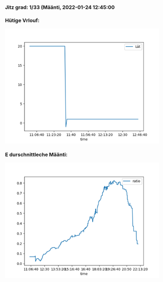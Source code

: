 ### Jitz grad: 1/33 (Määnti, 2022-01-24 12:45:00

### Hütige Vrlouf:
![Graph](Today.png)

### E durschnittleche Määnti:
![Graph](Määnti.png)